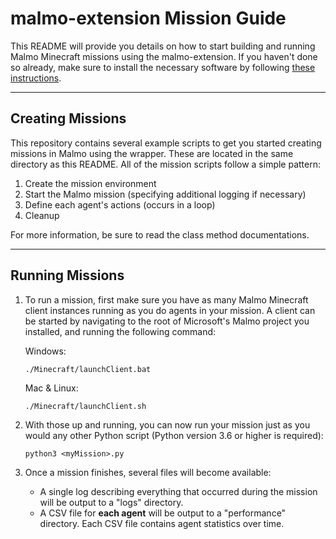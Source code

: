 # **malmo-extension Mission Guide** #

This README will provide you details on how to start building and running Malmo Minecraft missions using the malmo-extension. If you haven't done so already, make sure to install the necessary software by following [these instructions](https://github.com/NateRex/malmo-extension#malmo-extension).

____

## **Creating Missions** ##

This repository contains several example scripts to get you started creating missions in Malmo using the wrapper. These are located in the same directory as this README. All of the mission scripts follow a simple pattern:

1. Create the mission environment
2. Start the Malmo mission (specifying additional logging if necessary)
3. Define each agent's actions (occurs in a loop)
4. Cleanup

For more information, be sure to read the class method documentations.

____

## **Running Missions** ##

1. To run a mission, first make sure you have as many Malmo Minecraft client instances running as you do agents in your mission. A client can be started by navigating to the root of Microsoft's Malmo project you installed, and running the following command:

    Windows:
    ```
    ./Minecraft/launchClient.bat
    ```

    Mac & Linux:
    ```
    ./Minecraft/launchClient.sh
    ```

2. With those up and running, you can now run your mission just as you would any other Python script (Python version 3.6 or higher is required):

    ```
    python3 <myMission>.py
    ```

3. Once a mission finishes, several files will become available:
    - A single log describing everything that occurred during the mission will be output to a "logs" directory.
    - A CSV file for **each agent** will be output to a "performance" directory. Each CSV file contains agent statistics over time.